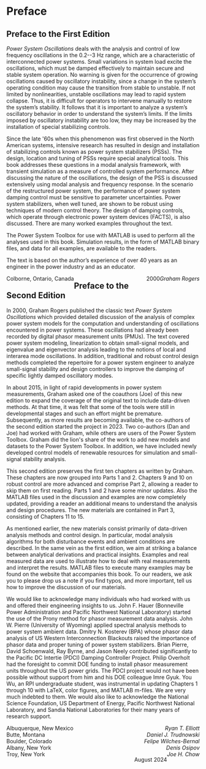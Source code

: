 # Preface
## Preface to the First Edition

*Power System Oscillations* deals with the analysis and control of low frequency oscillations in the 0.2--3 Hz range, which are a characteristic of interconnected power systems. Small variations in system load excite the oscillations, which must be damped effectively to maintain secure and stable system operation. No warning is given for the occurrence of growing oscillations caused by oscillatory instability, since a change in the system’s operating condition may cause the transition from stable to unstable. If not limited by nonlinearities, unstable oscillations may lead to rapid system collapse. Thus, it is difficult for operators to intervene manually to restore the system’s stability. It follows that it is important to analyze a system’s oscillatory behavior in order to understand the system’s limits. If the limits imposed by oscillatory instability are too low, they may be increased by the installation of special stabilizing controls.

Since the late '60s when this phenomenon was first observed in the North American systems, intensive research has resulted in design and installation of stabilizing controls known as power system stabilizers (PSSs). The design, location and tuning of PSSs require special analytical tools. This book addresses these questions in a modal analysis framework, with transient simulation as a measure of controlled system performance. After discussing the nature of the oscillations, the design of the PSS is discussed extensively using modal analysis and frequency response. In the scenario of the restructured power system, the performance of power system damping control must be sensitive to parameter uncertainties. Power system stabilizers, when well tuned, are shown to be robust using techniques of modern control theory. The design of damping controls, which operate through electronic power system devices (FACTS), is also discussed. There are many worked examples throughout the text.

The Power System Toolbox for use with MATLAB is used to perform all the analyses used in this book. Simulation results, in the form of MATLAB binary files, and data for all examples, are available to the readers.

The text is based on the author’s experience of over 40 years as an engineer in the power industry and as an educator.

<p style="text-align:left;">
    <span style="float:left;">
        Colborne, Ontario, Canada
    </span>
    <span style="float:right;">
        <i>Graham Rogers</i>
    </span>
</p>
<p style="text-align:left;">
    <span style="float:right;">
        2000
    </span>
</p>

## Preface to the Second Edition

In 2000, Graham Rogers published the classic text *Power System Oscillations* which provided detailed discussion of the analysis of complex power system models for the computation and understanding of oscillations encountered in power systems. These oscillations had already been recorded by digital phasor measurement units (PMUs). The text covered power system modeling, linearization to obtain small-signal models, and eigenvalue and eigenvector analysis leading to the notions of local and interarea mode oscillations. In addition, traditional and robust control design methods completed the repertoire for a power system engineer to analyze small-signal stability and design controllers to improve the damping of specific lightly damped oscillatory modes.

In about 2015, in light of rapid developments in power system measurements, Graham asked one of the coauthors (Joe) of this new edition to expand the coverage of the original text to include data-driven methods. At that time, it was felt that some of the tools were still in developmental stages and such an effort might be premature. Subsequently, as more results are becoming available, the co-authors of the second edition started the project in 2023. Two co-authors (Dan and Joe) had worked with Graham, while others are users of the Power System Toolbox. Graham did the lion's share of the work to add new models and datasets to the Power System Toolbox. In addition, we have included newly developed control models of renewable resources for simulation and small-signal stability analysis.

This second edition preserves the first ten chapters as written by Graham. These chapters are now grouped into Parts 1 and 2. Chapters 9 and 10 on robust control are more advanced and comprise Part 2, allowing a reader to skip them on first reading. Parts 1 and 2 have some minor updates. Also the MATLAB files used in the discussion and examples are now completely updated, providing a reader an additional means to understand the analysis and design procedures. The new materials are contained in Part 3, consisting of Chapters 11 to 15.

As mentioned earlier, the new materials consist primarily of data-driven analysis methods and control design. In particular, modal analysis algorithms for both disturbance events and ambient conditions are described. In the same vein as the first edition, we aim at striking a balance between analytical derivations and practical insights. Examples and real measured data are used to illustrate how to deal with real measurements and interpret the results. MATLAB files to execute many examples may be found on the website that accompanies this book. To our readers, we ask you to please drop us a note if you find typos, and more important, tell us how to improve the discussion of our materials.

We would like to acknowledge many individuals who had worked with us and offered their engineering insights to us. John F. Hauer (Bonneville Power Administration and Pacific Northwest National Laboratory) started the use of the Prony method for phasor measurement data analysis. John W. Pierre (University of Wyoming) applied spectral analysis methods to power system ambient data. Dmitry N. Kosterev (BPA) whose phasor data analysis of US Western Interconnection Blackouts raised the importance of phasor data and proper tuning of power system stabilizers. Brian Pierre, David Schoenwald, Ray Byrne, and Jason Neely contributed significantly to the Pacific DC Intertie (PDCI) Damping Controller Project. Philip Overholt had the foresight to commit DOE funding to install phasor measurement units throughout the US power grids. The PDCI project would not have been possible without support from him and his DOE colleague Imre Gyuk. You Wu, an RPI undergraduate student, was instrumental in updating Chapters 1 through 10 with LaTeX, color figures, and MATLAB m-files. We are very much indebted to them. We would also like to acknowledge the National Science Foundation, US Department of Energy, Pacific Northwest National Laboratory, and Sandia National Laboratories for their many years of research support.

<p style="text-align:left;">
    <span style="float:left;">
        Albuquerque, New Mexico
    </span>
    <span style="float:right;">
        <i>Ryan T. Elliott</i>
    </span><br>
    <span style="float:left;">
        Butte, Montana
    </span>
    <span style="float:right;">
        <i>Daniel J. Trudnowski</i>
    </span><br>
    <span style="float:left;">
        Boulder, Colorado
    </span>
    <span style="float:right;">
        <i>Felipe Wilches-Bernal</i>
    </span><br>
    <span style="float:left;">
        Albany, New York
    </span>
    <span style="float:right;">
        <i>Denis Osipov</i>
    </span><br>
    <span style="float:left;">
        Troy, New York
    </span>
    <span style="float:right;">
        <i>Joe H. Chow</i>
    </span>
</p>
<p style="text-align:left;">
    <span style="float:right;">
        August 2024
    </span>
</p>

[comment]: <> (eof)
